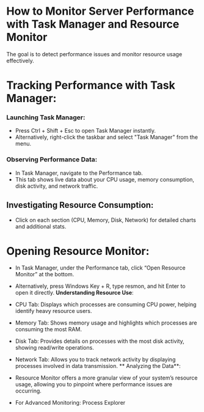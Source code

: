 # How to Monitor Server Performance with Task Manager and Resource Monitor

The goal is to detect performance issues and monitor resource usage effectively.

# Tracking Performance with Task Manager:
###  Launching Task Manager:

* Press Ctrl + Shift + Esc to open Task Manager instantly.
* Alternatively, right-click the taskbar and select "Task Manager" from the menu.
### Observing Performance Data:

* In Task Manager, navigate to the Performance tab.
* This tab shows live data about your CPU usage, memory consumption, disk activity, and network traffic.
## Investigating Resource Consumption:

* Click on each section (CPU, Memory, Disk, Network) for detailed charts and additional stats.

#  Opening Resource Monitor:

* In Task Manager, under the Performance tab, click “Open Resource Monitor” at the bottom.

* Alternatively, press Windows Key + R, type resmon, and hit Enter to open it directly.
 **Understanding Resource Use**:
  
* CPU Tab: Displays which processes are consuming CPU power, helping identify heavy resource users.
* Memory Tab: Shows memory usage and highlights which processes are consuming the most RAM.
* Disk Tab: Provides details on processes with the most disk activity, showing read/write operations.
* Network Tab: Allows you to track network activity by displaying processes involved in data transmission.
** Analyzing the Data**:

* Resource Monitor offers a more granular view of your system’s resource usage, allowing you to pinpoint where performance issues are occurring.
* For Advanced Monitoring: Process Explorer

